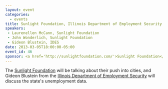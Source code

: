 ```yaml
---
layout: event
categories: 
  - events
title: Sunlight Foundation, Illinois Department of Employment Security
speakers: 
 - Laurenellen McCann, Sunlight Foundation
 - John Wonderlich, Sunlight Foundation
 - Gideon Blustein, IDES
date: 2013-03-05T18:00:00-05:00
event_id: 46
sponsor: <a href='http://sunlightfoundation.com/'>Sunlight Foundation</a>
---
```


The [Sunlight Foundation](http://sunlightfoundation.com/) will be talking about their push into cities, and Gideon Blustein from the [Illinois Department of Employment Security](http://www.ides.illinois.gov/Pages/default.aspx) will discuss the state's unemployment data.